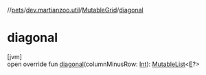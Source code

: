 //[pets](../../../index.md)/[dev.martianzoo.util](../index.md)/[MutableGrid](index.md)/[diagonal](diagonal.md)

# diagonal

[jvm]\
open override fun [diagonal](diagonal.md)(columnMinusRow: [Int](https://kotlinlang.org/api/latest/jvm/stdlib/kotlin/-int/index.html)): [MutableList](https://kotlinlang.org/api/latest/jvm/stdlib/kotlin.collections/-mutable-list/index.html)&lt;[E](index.md)?&gt;
